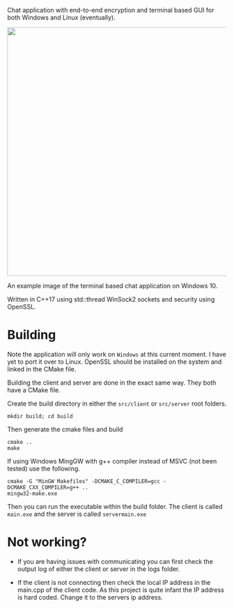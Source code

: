 Chat application with end-to-end encryption and terminal based GUI for both Windows and Linux (eventually). 

<p align="center">
  <img src="https://github.com/user-attachments/assets/f8214d45-33d3-419c-92a4-158352d848f6"/width=570>
</p>
An example image of the terminal based chat application on Windows 10.


Written in C++17 using std::thread WinSock2 sockets and security using OpenSSL.

# Building
Note the application will only work on `Windows` at this current moment. I have yet to port it over to Linux.
OpenSSL should be installed on the system and linked in the CMake file.

Building the client and server are done in the exact same way. They both have a CMake file.

Create the build directory in either the `src/client` or `src/server` root folders.
```
mkdir build; cd build
```
Then generate the cmake files and build
```
cmake ..
make
```
If using Windows MingGW with g++ compiler instead of MSVC (not been tested) use the following.
```
cmake -G "MinGW Makefiles" -DCMAKE_C_COMPILER=gcc -DCMAKE_CXX_COMPILER=g++ ..
mingw32-make.exe
```

Then you can run the executable within the build folder. The client is called `main.exe` and the server is called `servermain.exe`

# Not working?

- If you are having issues with communicating you can first check the output log of either the client or server in the logs folder.

- If the client is not connecting then check the local IP address in the main.cpp of the client code. As this project is quite infant the IP address is hard coded. Change it to the servers ip address.
